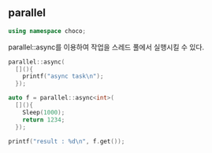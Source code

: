 parallel
----
```C++
using namespace choco;
```

parallel::async를 이용하여 작업을 스레드 풀에서 실행시킬 수 있다.
```C++
parallel::async(
  [](){
    printf("async task\n");
  });
```
```C++
auto f = parallel::async<int>(
  [](){
    Sleep(1000);
    return 1234;
  });
  
printf("result : %d\n", f.get());
```
